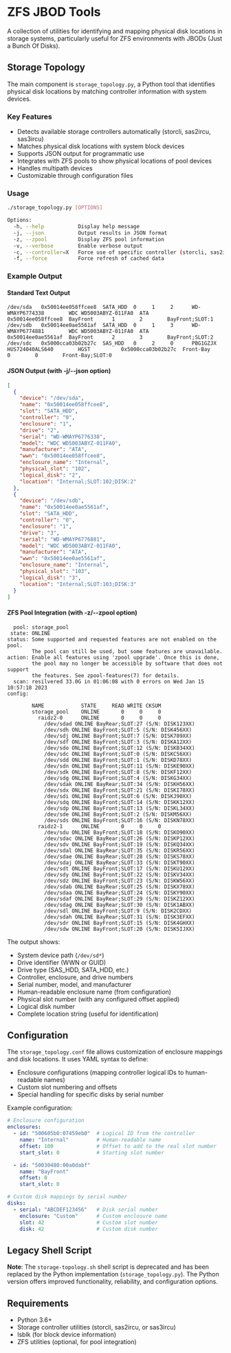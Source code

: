 # ZFS JBOD Tools

A collection of utilities for identifying and mapping physical disk locations in storage systems, particularly useful for ZFS environments with JBODs (Just a Bunch Of Disks).

## Storage Topology

The main component is `storage_topology.py`, a Python tool that identifies physical disk locations by matching controller information with system devices.

### Key Features

- Detects available storage controllers automatically (storcli, sas2ircu, sas3ircu)
- Matches physical disk locations with system block devices
- Supports JSON output for programmatic use
- Integrates with ZFS pools to show physical locations of pool devices
- Handles multipath devices
- Customizable through configuration files

### Usage

```bash
./storage_topology.py [OPTIONS]

Options:
  -h, --help           Display help message
  -j, --json           Output results in JSON format
  -z, --zpool          Display ZFS pool information
  -v, --verbose        Enable verbose output
  -c, --controller=X   Force use of specific controller (storcli, sas2ircu, sas3ircu)
  -f, --force          Force refresh of cached data
```

### Example Output

#### Standard Text Output
```
/dev/sda   0x50014ee058ffcee8  SATA_HDD  0     1     2      WD-WMAYP6774338        WDC WD5003ABYZ-011FA0  ATA           0x50014ee058ffcee8  BayFront      1        2        BayFront;SLOT:1
/dev/sdb   0x50014ee0ae5561af  SATA_HDD  0     1     3      WD-WMAYP6774881        WDC WD5003ABYZ-011FA0  ATA           0x50014ee0ae5561af  BayFront      2        3        BayFront;SLOT:2
/dev/sdc   0x5000cca03b02b27c  SAS_HDD   0     2     0      PBG1GZJX               HUS724040ALS640        HGST          0x5000cca03b02b27c  Front-Bay     0        0        Front-Bay;SLOT:0
```

#### JSON Output (with -j/--json option)
```json
[
  {
    "device": "/dev/sda",
    "name": "0x50014ee058ffcee8",
    "slot": "SATA_HDD",
    "controller": "0",
    "enclosure": "1",
    "drive": "2",
    "serial": "WD-WMAYP6776338",
    "model": "WDC WD5003ABYZ-011FA0",
    "manufacturer": "ATA",
    "wwn": "0x50014ee058ffcee8",
    "enclosure_name": "Internal",
    "physical_slot": "102",
    "logical_disk": "2",
    "location": "Internal;SLOT:102;DISK:2"
  },
  {
    "device": "/dev/sdb",
    "name": "0x50014ee0ae5561af",
    "slot": "SATA_HDD",
    "controller": "0",
    "enclosure": "1",
    "drive": "3",
    "serial": "WD-WMAYP6776881",
    "model": "WDC WD5003ABYZ-011FA0",
    "manufacturer": "ATA",
    "wwn": "0x50014ee0ae5561af",
    "enclosure_name": "Internal",
    "physical_slot": "103",
    "logical_disk": "3",
    "location": "Internal;SLOT:103;DISK:3"
  }
]
```

#### ZFS Pool Integration (with -z/--zpool option)
```
  pool: storage_pool
 state: ONLINE
status: Some supported and requested features are not enabled on the pool.
        The pool can still be used, but some features are unavailable.
action: Enable all features using 'zpool upgrade'. Once this is done,
        the pool may no longer be accessible by software that does not support
        the features. See zpool-features(7) for details.
  scan: resilvered 33.0G in 01:06:08 with 0 errors on Wed Jan 15 10:57:18 2023
config:

        NAME            STATE     READ WRITE CKSUM
        storage_pool    ONLINE       0     0     0
          raidz2-0      ONLINE       0     0     0
            /dev/sdad ONLINE BayRear;SLOT:27 (S/N: DISK123XX)
            /dev/sdh ONLINE BayFront;SLOT:5 (S/N: DISK456XX)
            /dev/sdj ONLINE BayFront;SLOT:7 (S/N: DISK789XX)
            /dev/sdf ONLINE BayFront;SLOT:3 (S/N: DISKA12XX)
            /dev/sdo ONLINE BayFront;SLOT:12 (S/N: DISKB34XX)
            /dev/sdc ONLINE BayFront;SLOT:0 (S/N: DISKC56XX)
            /dev/sdd ONLINE BayFront;SLOT:1 (S/N: DISKD78XX)
            /dev/sdn ONLINE BayFront;SLOT:11 (S/N: DISKE90XX)
            /dev/sdk ONLINE BayFront;SLOT:8 (S/N: DISKF12XX)
            /dev/sdg ONLINE BayFront;SLOT:4 (S/N: DISKG34XX)
            /dev/sdak ONLINE BayRear;SLOT:34 (S/N: DISKH56XX)
            /dev/sdx ONLINE BayFront;SLOT:21 (S/N: DISKI78XX)
            /dev/sdi ONLINE BayFront;SLOT:6 (S/N: DISKJ90XX)
            /dev/sdq ONLINE BayFront;SLOT:14 (S/N: DISKK12XX)
            /dev/sdp ONLINE BayFront;SLOT:13 (S/N: DISKL34XX)
            /dev/sde ONLINE BayFront;SLOT:2 (S/N: DISKM56XX)
            /dev/sds ONLINE BayFront;SLOT:16 (S/N: DISKN78XX)
          raidz2-1      ONLINE       0     0     0
            /dev/sdu ONLINE BayFront;SLOT:18 (S/N: DISKO90XX)
            /dev/sdac ONLINE BayRear;SLOT:26 (S/N: DISKP12XX)
            /dev/sdv ONLINE BayFront;SLOT:19 (S/N: DISKQ34XX)
            /dev/sdal ONLINE BayRear;SLOT:35 (S/N: DISKR56XX)
            /dev/sdae ONLINE BayRear;SLOT:28 (S/N: DISKS78XX)
            /dev/sdaj ONLINE BayRear;SLOT:33 (S/N: DISKT90XX)
            /dev/sdt ONLINE BayFront;SLOT:17 (S/N: DISKU12XX)
            /dev/sdy ONLINE BayFront;SLOT:22 (S/N: DISKV34XX)
            /dev/sdz ONLINE BayFront;SLOT:23 (S/N: DISKW56XX)
            /dev/sdab ONLINE BayRear;SLOT:25 (S/N: DISKX78XX)
            /dev/sdaa ONLINE BayRear;SLOT:24 (S/N: DISKY90XX)
            /dev/sdaf ONLINE BayRear;SLOT:29 (S/N: DISKZ12XX)
            /dev/sdag ONLINE BayRear;SLOT:30 (S/N: DISK1ABXX)
            /dev/sdl ONLINE BayFront;SLOT:9 (S/N: DISK2CDXX)
            /dev/sdah ONLINE BayRear;SLOT:31 (S/N: DISK3EFXX)
            /dev/sdr ONLINE BayFront;SLOT:15 (S/N: DISK4GHXX)
            /dev/sdw ONLINE BayFront;SLOT:20 (S/N: DISK5IJXX)
```

The output shows:
- System device path (`/dev/sd*`)
- Drive identifier (WWN or GUID)
- Drive type (SAS_HDD, SATA_HDD, etc.)
- Controller, enclosure, and drive numbers
- Serial number, model, and manufacturer
- Human-readable enclosure name (from configuration)
- Physical slot number (with any configured offset applied)
- Logical disk number
- Complete location string (useful for identification)

## Configuration

The `storage_topology.conf` file allows customization of enclosure mappings and disk locations. It uses YAML syntax to define:

- Enclosure configurations (mapping controller logical IDs to human-readable names)
- Custom slot numbering and offsets
- Special handling for specific disks by serial number

Example configuration:

```yaml
# Enclosure configuration
enclosures:
  - id: "500605b0:07459eb0"  # Logical ID from the controller
    name: "Internal"         # Human-readable name
    offset: 100              # Offset to add to the real slot number
    start_slot: 0            # Starting slot number

  - id: "50030480:00a0dabf"
    name: "BayFront"
    offset: 0
    start_slot: 0

# Custom disk mappings by serial number
disks:
  - serial: "ABCDEF123456"   # Disk serial number
    enclosure: "Custom"      # Custom enclosure name
    slot: 42                 # Custom slot number
    disk: 42                 # Custom disk number
```

## Legacy Shell Script

**Note**: The `storage-topology.sh` shell script is deprecated and has been replaced by the Python implementation (`storage_topology.py`). The Python version offers improved functionality, reliability, and configuration options.

## Requirements

- Python 3.6+
- Storage controller utilities (storcli, sas2ircu, or sas3ircu)
- lsblk (for block device information)
- ZFS utilities (optional, for pool integration) 